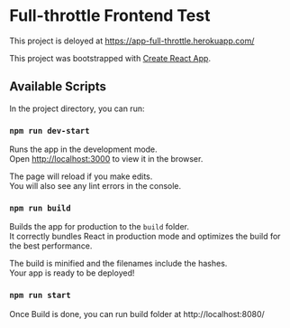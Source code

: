 # Full-throttle Frontend Test
This project is deloyed at https://app-full-throttle.herokuapp.com/

This project was bootstrapped with [Create React App](https://github.com/facebook/create-react-app).

## Available Scripts

In the project directory, you can run:

### `npm run dev-start`

Runs the app in the development mode.<br />
Open [http://localhost:3000](http://localhost:3000) to view it in the browser.

The page will reload if you make edits.<br />
You will also see any lint errors in the console.

### `npm run build`

Builds the app for production to the `build` folder.<br />
It correctly bundles React in production mode and optimizes the build for the best performance.

The build is minified and the filenames include the hashes.<br />
Your app is ready to be deployed!

### `npm run start`

Once Build is done, you can run build folder at http://localhost:8080/